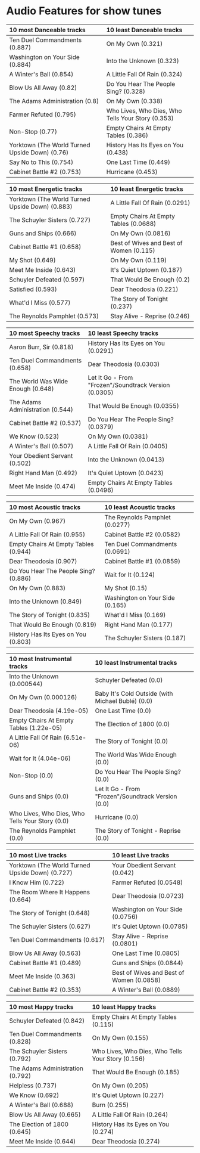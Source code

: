 # Audio Features for show tunes
| 10 most Danceable tracks | 10 least Danceable tracks |
|:---|:---|
| Ten Duel Commandments (0.887) | On My Own (0.321) |
| Washington on Your Side (0.884) | Into the Unknown (0.323) |
| A Winter's Ball (0.854) | A Little Fall Of Rain (0.324) |
| Blow Us All Away (0.82) | Do You Hear The People Sing? (0.328) |
| The Adams Administration (0.8) | On My Own (0.338) |
| Farmer Refuted (0.795) | Who Lives, Who Dies, Who Tells Your Story (0.353) |
| Non-Stop (0.77) | Empty Chairs At Empty Tables (0.386) |
| Yorktown (The World Turned Upside Down) (0.76) | History Has Its Eyes on You (0.438) |
| Say No to This (0.754) | One Last Time (0.449) |
| Cabinet Battle #2 (0.753) | Hurricane (0.453) |

| 10 most Energetic tracks | 10 least Energetic tracks |
|:---|:---|
| Yorktown (The World Turned Upside Down) (0.883) | A Little Fall Of Rain (0.0291) |
| The Schuyler Sisters (0.727) | Empty Chairs At Empty Tables (0.0688) |
| Guns and Ships (0.666) | On My Own (0.0816) |
| Cabinet Battle #1 (0.658) | Best of Wives and Best of Women (0.115) |
| My Shot (0.649) | On My Own (0.119) |
| Meet Me Inside (0.643) | It's Quiet Uptown (0.187) |
| Schuyler Defeated (0.597) | That Would Be Enough (0.2) |
| Satisfied (0.593) | Dear Theodosia (0.221) |
| What'd I Miss (0.577) | The Story of Tonight (0.237) |
| The Reynolds Pamphlet (0.573) | Stay Alive - Reprise (0.246) |

| 10 most Speechy tracks | 10 least Speechy tracks |
|:---|:---|
| Aaron Burr, Sir (0.818) | History Has Its Eyes on You (0.0291) |
| Ten Duel Commandments (0.658) | Dear Theodosia (0.0303) |
| The World Was Wide Enough (0.648) | Let It Go - From "Frozen"/Soundtrack Version (0.0305) |
| The Adams Administration (0.544) | That Would Be Enough (0.0355) |
| Cabinet Battle #2 (0.537) | Do You Hear The People Sing? (0.0379) |
| We Know (0.523) | On My Own (0.0381) |
| A Winter's Ball (0.507) | A Little Fall Of Rain (0.0405) |
| Your Obedient Servant (0.502) | Into the Unknown (0.0413) |
| Right Hand Man (0.492) | It's Quiet Uptown (0.0423) |
| Meet Me Inside (0.474) | Empty Chairs At Empty Tables (0.0496) |

| 10 most Acoustic tracks | 10 least Acoustic tracks |
|:---|:---|
| On My Own (0.967) | The Reynolds Pamphlet (0.0277) |
| A Little Fall Of Rain (0.955) | Cabinet Battle #2 (0.0582) |
| Empty Chairs At Empty Tables (0.944) | Ten Duel Commandments (0.0691) |
| Dear Theodosia (0.907) | Cabinet Battle #1 (0.0859) |
| Do You Hear The People Sing? (0.886) | Wait for It (0.124) |
| On My Own (0.883) | My Shot (0.15) |
| Into the Unknown (0.849) | Washington on Your Side (0.165) |
| The Story of Tonight (0.835) | What'd I Miss (0.169) |
| That Would Be Enough (0.819) | Right Hand Man (0.177) |
| History Has Its Eyes on You (0.803) | The Schuyler Sisters (0.187) |

| 10 most Instrumental tracks | 10 least Instrumental tracks |
|:---|:---|
| Into the Unknown (0.000544) | Schuyler Defeated (0.0) |
| On My Own (0.000126) | Baby It's Cold Outside (with Michael Bublé) (0.0) |
| Dear Theodosia (4.19e-05) | One Last Time (0.0) |
| Empty Chairs At Empty Tables (1.22e-05) | The Election of 1800 (0.0) |
| A Little Fall Of Rain (6.51e-06) | The Story of Tonight (0.0) |
| Wait for It (4.04e-06) | The World Was Wide Enough (0.0) |
| Non-Stop (0.0) | Do You Hear The People Sing? (0.0) |
| Guns and Ships (0.0) | Let It Go - From "Frozen"/Soundtrack Version (0.0) |
| Who Lives, Who Dies, Who Tells Your Story (0.0) | Hurricane (0.0) |
| The Reynolds Pamphlet (0.0) | The Story of Tonight - Reprise (0.0) |

| 10 most Live tracks | 10 least Live tracks |
|:---|:---|
| Yorktown (The World Turned Upside Down) (0.727) | Your Obedient Servant (0.042) |
| I Know Him (0.722) | Farmer Refuted (0.0548) |
| The Room Where It Happens (0.664) | Dear Theodosia (0.0723) |
| The Story of Tonight (0.648) | Washington on Your Side (0.0756) |
| The Schuyler Sisters (0.627) | It's Quiet Uptown (0.0785) |
| Ten Duel Commandments (0.617) | Stay Alive - Reprise (0.0801) |
| Blow Us All Away (0.563) | One Last Time (0.0805) |
| Cabinet Battle #1 (0.489) | Guns and Ships (0.0844) |
| Meet Me Inside (0.363) | Best of Wives and Best of Women (0.0858) |
| Cabinet Battle #2 (0.353) | A Winter's Ball (0.0889) |

| 10 most Happy tracks | 10 least Happy tracks |
|:---|:---|
| Schuyler Defeated (0.842) | Empty Chairs At Empty Tables (0.115) |
| Ten Duel Commandments (0.828) | On My Own (0.155) |
| The Schuyler Sisters (0.792) | Who Lives, Who Dies, Who Tells Your Story (0.156) |
| The Adams Administration (0.792) | That Would Be Enough (0.185) |
| Helpless (0.737) | On My Own (0.205) |
| We Know (0.692) | It's Quiet Uptown (0.227) |
| A Winter's Ball (0.688) | Burn (0.255) |
| Blow Us All Away (0.665) | A Little Fall Of Rain (0.264) |
| The Election of 1800 (0.645) | History Has Its Eyes on You (0.274) |
| Meet Me Inside (0.644) | Dear Theodosia (0.274) |

